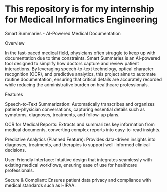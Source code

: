# This repository is for my internship for Medical Informatics Engineering 

Smart Summaries - AI-Powered Medical Documentation

Overview

In the fast-paced medical field, physicians often struggle to keep up with documentation due to time constraints. Smart Summaries is an AI-powered tool designed to simplify how doctors capture and review patient interactions. By leveraging speech-to-text technology, optical character recognition (OCR), and predictive analytics, this project aims to automate routine documentation, ensuring that critical details are accurately recorded while reducing the administrative burden on healthcare professionals.

Features

Speech-to-Text Summarization: Automatically transcribes and organizes patient-physician conversations, capturing essential details such as symptoms, diagnoses, treatments, and follow-up plans.

OCR for Medical Reports: Extracts and summarizes key information from medical documents, converting complex reports into easy-to-read insights.

Predictive Analytics (Planned Feature): Provides data-driven insights into diagnoses, treatments, and therapies to support well-informed clinical decisions.

User-Friendly Interface: Intuitive design that integrates seamlessly with existing medical workflows, ensuring ease of use for healthcare professionals.

Secure & Compliant: Ensures patient data privacy and compliance with medical standards such as HIPAA.